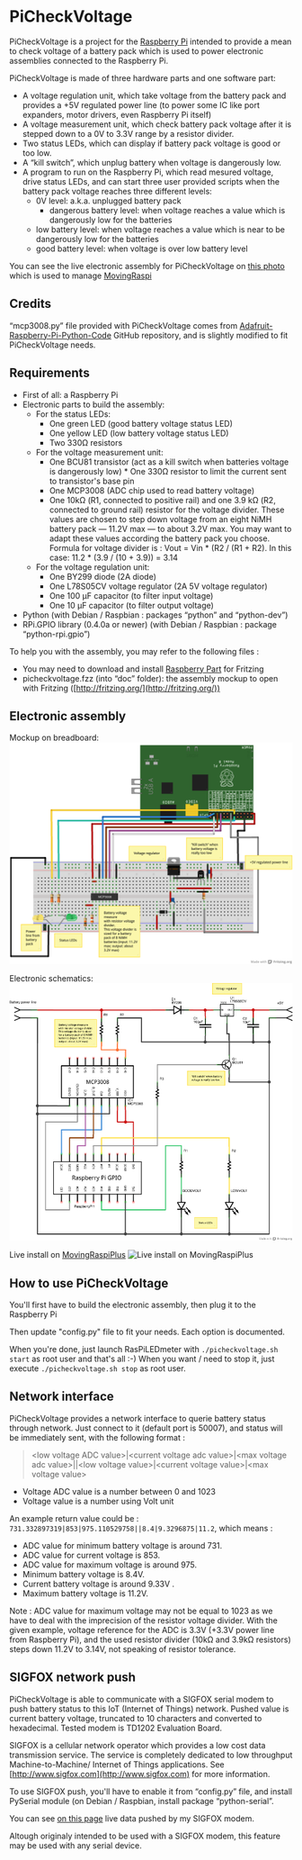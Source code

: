 PiCheckVoltage
==============

PiCheckVoltage is a project for the [Raspberry Pi](http://raspberrypi.org) intended to provide a mean to check voltage of a battery pack which is used to power electronic assemblies connected to the Raspberry Pi.

PiCheckVoltage is made of three hardware parts and one software part:

* A voltage regulation unit, which take voltage from the battery pack and provides a +5V regulated power line (to power some IC like port expanders, motor drivers, even Raspberry Pi itself)
* A voltage measurement unit, which check battery pack voltage after it is stepped down to a 0V to 3.3V range by a resistor divider.
* Two status LEDs, which can display if battery pack voltage is good or too low.
* A “kill switch”, which unplug battery when voltage is dangerously low.
* A program to run on the Raspberry Pi, which read mesured voltage, drive status LEDs, and can start three user provided scripts when the battery pack voltage reaches three different levels:
	* 0V level: a.k.a. unplugged battery pack
        * dangerous battery level: when voltage reaches a value which is dangerously low for the batteries
	* low battery level: when voltage reaches a value which is near to be dangerously low for the batteries
	* good battery level: when voltage is over low battery level


You can see the live electronic assembly for PiCheckVoltage on [this photo](http://www.flickr.com/photos/aboudou/8666239532/) which is used to manage [MovingRaspi](https://goddess-gate.com/dc2/index.php/pages/movingraspi.en) 

Credits
-------

“mcp3008.py” file provided with PiCheckVoltage comes from [Adafruit-Raspberry-Pi-Python-Code](https://github.com/adafruit/Adafruit-Raspberry-Pi-Python-Code) GitHub repository, and is slightly modified to fit PiCheckVoltage needs.


Requirements
------------

* First of all: a Raspberry Pi
* Electronic parts to build the assembly:
	* For the status LEDs:
		* One green LED (good battery voltage status LED)
		* One yellow LED (low battery voltage status LED)
		* Two 330Ω resistors
	* For the voltage measurement unit:
		* One BCU81 transistor (act as a kill switch when batteries voltage is dangerously low) 
                * One 330Ω resistor to limit the current sent to transistor's base pin
		* One MCP3008 (ADC chip used to read battery voltage)
		* One 10kΩ (R1, connected to positive rail) and one 3.9 kΩ (R2, connected to ground rail) resistor for the voltage divider. These values are chosen to step down voltage from an eight NiMH battery pack — 11.2V max — to about 3.2V max. You may want to adapt these values according the battery pack you choose. Formula for voltage divider is : Vout = Vin * (R2 / (R1 + R2). In this case: 11.2 * (3.9 / (10 + 3.9)) = 3.14
	* For the voltage regulation unit:
		* One BY299 diode (2A diode)
		* One L78S05CV voltage regulator (2A 5V voltage regulator)
		* One 100 µF capacitor (to filter input voltage)
		* One 10 µF capacitor (to filter output voltage)
* Python (with Debian / Raspbian : packages “python” and “python-dev”)
* RPi.GPIO library (0.4.0a or newer) (with Debian / Raspbian : package “python-rpi.gpio”)

To help you with the assembly, you may refer to the following files :

* You may need to download and install [Raspberry Part](https://github.com/adafruit/Fritzing-Library/blob/master/AdaFruit.fzbz) for Fritzing
* picheckvoltage.fzz (into “doc” folder): the assembly mockup to open with Fritzing 
  ([http://fritzing.org/](http://fritzing.org/))


Electronic assembly
-------------------

Mockup on breadboard:
![Mockup on breadboard](/imgs/mockup.png "Mockup on breadboard")

Electronic schematics:
![Electronic schematics](/imgs/schematic.png "Electronic schematics")

Live install on [MovingRaspiPlus](https://github.com/aboudou/movingraspi)
![Live install on MovingRaspiPlus](http://farm9.staticflickr.com/8254/8666239532_48da91064d_c.jpg "Live install on MovingRaspiPlus")


How to use PiCheckVoltage
-------------------------

You'll first have to build the electronic assembly, then plug it to the Raspberry Pi

Then update "config.py" file to fit your needs. Each option is documented.

When you're done, just launch RasPiLEDmeter with `./picheckvoltage.sh start` as root user and that's all :-) When you want / need to stop it, just execute `./picheckvoltage.sh stop` as root user.


Network interface
-----------------

PiCheckVoltage provides a network interface to querie battery status through network. Just connect to it (default port is 50007), and status will be immediately sent, with the following format :

> \<low voltage ADC value\>|\<current voltage adc value\>|\<max voltage adc value\>||\<low voltage value\>|\<current voltage value\>|\<max voltage value\>

* Voltage ADC value is a number between 0 and 1023
* Voltage value is a number using Volt unit

An example return value could be : `731.332897319|853|975.110529758||8.4|9.3296875|11.2`, which means :

* ADC value for minimum battery voltage is around 731.
* ADC value for current voltage is 853.
* ADC value for maximum voltage is around 975.
* Minimum battery voltage is 8.4V.
* Current battery voltage is around 9.33V .
* Maximum battery voltage is 11.2V.

Note : ADC value for maximum voltage may not be equal to 1023 as we have to deal with the imprecision of the resistor voltage divider. With the given example, voltage reference for the ADC is 3.3V (+3.3V power line from Raspberry Pi), and the used resistor divider (10kΩ and 3.9kΩ resistors) steps down 11.2V to 3.14V, not speaking of resistor tolerance.


SIGFOX network push
-------------------

PiCheckVoltage is able to communicate with a SIGFOX serial modem to push battery status to this IoT (Internet of Things) network. Pushed value is current battery voltage, truncated to 10 characters and converted to hexadecimal. Tested modem is TD1202 Evaluation Board.

SIGFOX is a cellular network operator which provides a low cost data transmission service. The service is completely dedicated to low throughput Machine-to-Machine/ Internet of Things applications. See [http://www.sigfox.com](http://www.sigfox.com) for more information.

To use SIGFOX push, you'll have to enable it from “config.py” file, and install PySerial module (on Debian / Raspbian, install package “python-serial”.

You can see [on this page](https://goddess-gate.com/sigfox/) live data pushed by my SIGFOX modem.

Altough originaly intended to be used with a SIGFOX modem, this feature may be used with any serial device.
